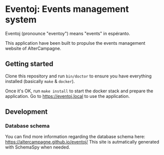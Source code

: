 # Eventoj: Events management system

Eventoj (pronounce "eventoy") means ̀"events" in espéranto.

This application have been built to propulse the events management website of AlterCampagne.

## Getting started

Clone this repository and run `bin/doctor` to ensure you have everything installed (basically `make` & `docker`).

Once it's OK, run `make install` to start the docker stack and prepare the application.
Go to https://eventoj.local to use the application.

## Development

### Database schema

You can find more information regarding the database schema here: https://altercampagne.github.io/eventoj/
This site is autmatically generated with SchemaSpy when needed.
